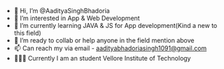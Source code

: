 - 👋 Hi, I’m @AadityaSinghBhadoria
- 👀 I’m interested in App & Web Development
- 🌱 I’m currently learning JAVA & JS for App development(Kind a new to this field)
- 💞️ I’m ready to collab or help anyone in the field mention above
- 📫 Can reach my via email - aadityabhadoriasingh1091@gmail.com
- 👨🏻‍🎓 Currently I am an student Vellore Institute of Technology
